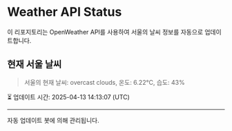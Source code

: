 
# Weather API Status

이 리포지토리는 OpenWeather API를 사용하여 서울의 날씨 정보를 자동으로 업데이트합니다.

## 현재 서울 날씨
> 서울의 현재 날씨: overcast clouds, 온도: 6.22°C, 습도: 43%

⏳ 업데이트 시간: 2025-04-13 14:13:07 (UTC)

---
자동 업데이트 봇에 의해 관리됩니다.
